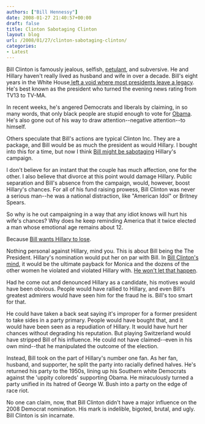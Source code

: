```yaml
---
authors: ["Bill Hennessy"]
date: 2008-01-27 21:40:57+00:00
draft: false
title: Clinton Sabotaging Clinton
layout: blog
url: /2008/01/27/clinton-sabotaging-clinton/
categories:
- Latest
---
```


Bill Clinton is famously jealous, selfish, [petulant](https://hennessysview.com/2008/01/23/pride-and-petulance/), and subversive.  He and Hillary haven't really lived as husband and wife in over a decade.  Bill's eight years in the White House[ left a void where most presidents leave a legacy](https://liberalvaluesblog.com/?p=2792).  He's best known as the president who turned the evening news rating from TV13 to TV-MA.

In recent weeks, he's angered Democrats and liberals by claiming, in so many words, that only black people are stupid enough to vote for [Obama](https://hennessysview.com/2008/01/20/obama-calls-bill-clinton-a-liar/).  He's also gone out of his way to draw attention--negative attention--to himself.

Others speculate that Bill's actions are typical Clinton Inc.  They are a package, and Bill would be as much the president as would Hillary. I bought into this for a time, but now I think [Bill might be sabotaging](https://addittothelist.wordpress.com/2008/01/26/clinton-sabotage/) Hillary's campaign.

I don't believe for an instant that the couple has much affection, one for the other.  I also believe that  divorce at this point would damage Hillary.  Public separation and Bill's absence from the campaign, would, however, boost Hillary's chances.  For all of his fund raising prowess, Bill Clinton was never a serious man--he was a national distraction, like "American Idol" or Britney Spears.

So why is he out campaigning in a way that any idiot knows will hurt his wife's chances?  Why does he keep reminding America that it twice elected a man whose emotional age remains about 12.

Because [Bill wants Hillary to lose](https://www.observer.com/2008/joe-klein-sees-possible-sabotage-bill-clinton-bloomberg-pollster-sees-room-bloomberg-candidacy).

Nothing personal against Hillary, mind you.  This is about Bill being the The President.  Hillary's nomination would put her on par with Bill.  In [Bill Clinton's mind](https://www.againsthillary.com/2007/11/28/clinton-pathology-or-sabotage/), it would be the ultimate payback for Monica and the dozens of the other women he violated and violated Hillary with.  [He won't let that happen](https://answers.yahoo.com/question/index?qid=20080126170016AACSaOK).

Had he come out and denounced Hillary as a candidate, his motives would have been obvious.  People would have rallied to Hillary, and even Bill's greatest admirers would have seen him for the fraud he is.  Bill's too smart for that.

He could have taken a back seat saying it's improper for a former president to take sides in a party primary.  People would have bought that, and it would have been seen as a repudiation of Hillary.  It would have hurt her chances without degrading his reputation.  But playing Switzerland would have stripped Bill of his influence.  He could not have claimed--even in his own mind--that he manipulated the outcome of the election.

Instead, Bill took on the part of Hillary's number one fan.  As her fan, husband, and supporter, he split the party into racially defined halves.  He's returned his party to the 1950s, lining up his Southern white Democrats against the 'uppity coloreds' supporting Obama. He miraculously turned a party unified in its hatred of George W. Bush into a party on the edge of race riot.

No one can claim, now, that Bill Clinton didn't have a major influence on the 2008 Democrat nomination.  His mark is indelible, bigoted, brutal, and ugly.  Bill Clinton is sin incarnate.
